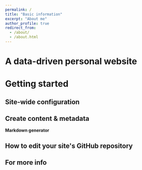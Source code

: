 ```yaml
---
permalink: /
title: "Basic information"
excerpt: "About me"
author_profile: true
redirect_from: 
  - /about/
  - /about.html
---
```




A data-driven personal website
======


Getting started
======


Site-wide configuration
------


Create content & metadata
------


**Markdown generator**



How to edit your site's GitHub repository
------


For more info
------
